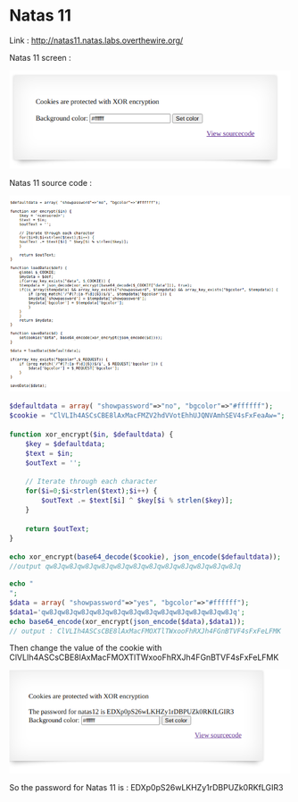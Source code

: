# Natas 11

Link : http://natas11.natas.labs.overthewire.org/

Natas 11 screen :

<img src="imgs/natas11.png" alt="Natas 11 screen">


Natas 11 source code :


<img src="imgs/url_natas11.png" alt="url Natas0">

```php
$defaultdata = array( "showpassword"=>"no", "bgcolor"=>"#ffffff");
$cookie = "ClVLIh4ASCsCBE8lAxMacFMZV2hdVVotEhhUJQNVAmhSEV4sFxFeaAw=";

function xor_encrypt($in, $defaultdata) {
    $key = $defaultdata;
    $text = $in;
    $outText = '';
  
    // Iterate through each character
    for($i=0;$i<strlen($text);$i++) {
        $outText .= $text[$i] ^ $key[$i % strlen($key)];
    }

    return $outText;
}

echo xor_encrypt(base64_decode($cookie), json_encode($defaultdata));
//output qw8Jqw8Jqw8Jqw8Jqw8Jqw8Jqw8Jqw8Jqw8Jqw8Jqw8Jqw8Jq
```
```php
echo "
";
$data = array( "showpassword"=>"yes", "bgcolor"=>"#ffffff");  
$data1='qw8Jqw8Jqw8Jqw8Jqw8Jqw8Jqw8Jqw8Jqw8Jqw8Jqw8Jqw8Jq';
echo base64_encode(xor_encrypt(json_encode($data),$data1)); 
// output : ClVLIh4ASCsCBE8lAxMacFMOXTlTWxooFhRXJh4FGnBTVF4sFxFeLFMK
```
Then change the value of the cookie with ClVLIh4ASCsCBE8lAxMacFMOXTlTWxooFhRXJh4FGnBTVF4sFxFeLFMK

<img src="imgs/natas11_sol.png" alt="natas 11 sol">

So the password for Natas 11 is : EDXp0pS26wLKHZy1rDBPUZk0RKfLGIR3